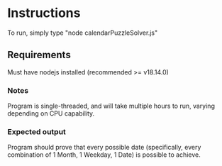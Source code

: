 # Instructions
To run, simply type "node calendarPuzzleSolver.js"
## Requirements
Must have nodejs installed (recommended >= v18.14.0)
### Notes
Program is single-threaded, and will take multiple hours to run, varying depending on CPU capability.

### Expected output
Program should prove that every possible date (specifically, every combination of 1 Month, 1 Weekday, 1 Date) is possible to achieve.
